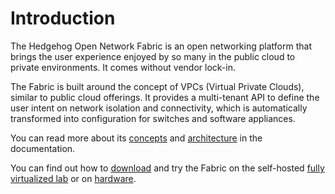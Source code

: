 # Introduction

The Hedgehog Open Network Fabric is an open networking platform that brings the user experience enjoyed by so many in the
public cloud to private environments. It comes without vendor lock-in.

The Fabric is built around the concept of VPCs (Virtual Private Clouds), similar to public cloud offerings. It provides a
multi-tenant API to define the user intent on network isolation and connectivity, which is automatically transformed
into configuration for switches and software appliances.

You can read more about its [concepts](concepts/overview.md) and [architecture](architecture/overview.md) in the
documentation.

You can find out how to [download](getting-started/download.md) and try the Fabric on the self-hosted
[fully virtualized lab](vlab/overview.md) or on [hardware](install-upgrade/overview.md).
